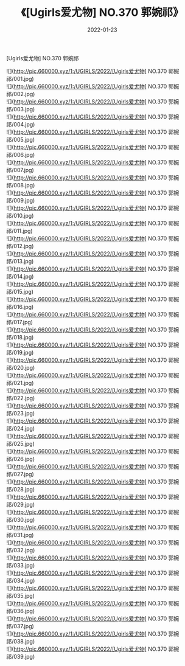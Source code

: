 ﻿---
layout: post
title:  《[Ugirls爱尤物] NO.370 郭婉祁》
date:   2022-01-23
img: http://pic.660000.xyz/1:/UGIRLS/2022/[Ugirls爱尤物] NO.370 郭婉祁/000.jpg
categories: [美女, 清纯, 唯美]
---

[Ugirls爱尤物] NO.370 郭婉祁

 ![](http://pic.660000.xyz/1:/UGIRLS/2022/[Ugirls爱尤物] NO.370 郭婉祁/001.jpg) <br>![](http://pic.660000.xyz/1:/UGIRLS/2022/[Ugirls爱尤物] NO.370 郭婉祁/002.jpg) <br>![](http://pic.660000.xyz/1:/UGIRLS/2022/[Ugirls爱尤物] NO.370 郭婉祁/003.jpg) <br>![](http://pic.660000.xyz/1:/UGIRLS/2022/[Ugirls爱尤物] NO.370 郭婉祁/004.jpg) <br>![](http://pic.660000.xyz/1:/UGIRLS/2022/[Ugirls爱尤物] NO.370 郭婉祁/005.jpg) <br>![](http://pic.660000.xyz/1:/UGIRLS/2022/[Ugirls爱尤物] NO.370 郭婉祁/006.jpg) <br>![](http://pic.660000.xyz/1:/UGIRLS/2022/[Ugirls爱尤物] NO.370 郭婉祁/007.jpg) <br>![](http://pic.660000.xyz/1:/UGIRLS/2022/[Ugirls爱尤物] NO.370 郭婉祁/008.jpg) <br>![](http://pic.660000.xyz/1:/UGIRLS/2022/[Ugirls爱尤物] NO.370 郭婉祁/009.jpg) <br>![](http://pic.660000.xyz/1:/UGIRLS/2022/[Ugirls爱尤物] NO.370 郭婉祁/010.jpg) <br>![](http://pic.660000.xyz/1:/UGIRLS/2022/[Ugirls爱尤物] NO.370 郭婉祁/011.jpg) <br>![](http://pic.660000.xyz/1:/UGIRLS/2022/[Ugirls爱尤物] NO.370 郭婉祁/012.jpg) <br>![](http://pic.660000.xyz/1:/UGIRLS/2022/[Ugirls爱尤物] NO.370 郭婉祁/013.jpg) <br>![](http://pic.660000.xyz/1:/UGIRLS/2022/[Ugirls爱尤物] NO.370 郭婉祁/014.jpg) <br>![](http://pic.660000.xyz/1:/UGIRLS/2022/[Ugirls爱尤物] NO.370 郭婉祁/015.jpg) <br>![](http://pic.660000.xyz/1:/UGIRLS/2022/[Ugirls爱尤物] NO.370 郭婉祁/016.jpg) <br>![](http://pic.660000.xyz/1:/UGIRLS/2022/[Ugirls爱尤物] NO.370 郭婉祁/017.jpg) <br>![](http://pic.660000.xyz/1:/UGIRLS/2022/[Ugirls爱尤物] NO.370 郭婉祁/018.jpg) <br>![](http://pic.660000.xyz/1:/UGIRLS/2022/[Ugirls爱尤物] NO.370 郭婉祁/019.jpg) <br>![](http://pic.660000.xyz/1:/UGIRLS/2022/[Ugirls爱尤物] NO.370 郭婉祁/020.jpg) <br>![](http://pic.660000.xyz/1:/UGIRLS/2022/[Ugirls爱尤物] NO.370 郭婉祁/021.jpg) <br>![](http://pic.660000.xyz/1:/UGIRLS/2022/[Ugirls爱尤物] NO.370 郭婉祁/022.jpg) <br>![](http://pic.660000.xyz/1:/UGIRLS/2022/[Ugirls爱尤物] NO.370 郭婉祁/023.jpg) <br>![](http://pic.660000.xyz/1:/UGIRLS/2022/[Ugirls爱尤物] NO.370 郭婉祁/024.jpg) <br>![](http://pic.660000.xyz/1:/UGIRLS/2022/[Ugirls爱尤物] NO.370 郭婉祁/025.jpg) <br>![](http://pic.660000.xyz/1:/UGIRLS/2022/[Ugirls爱尤物] NO.370 郭婉祁/026.jpg) <br>![](http://pic.660000.xyz/1:/UGIRLS/2022/[Ugirls爱尤物] NO.370 郭婉祁/027.jpg) <br>![](http://pic.660000.xyz/1:/UGIRLS/2022/[Ugirls爱尤物] NO.370 郭婉祁/028.jpg) <br>![](http://pic.660000.xyz/1:/UGIRLS/2022/[Ugirls爱尤物] NO.370 郭婉祁/029.jpg) <br>![](http://pic.660000.xyz/1:/UGIRLS/2022/[Ugirls爱尤物] NO.370 郭婉祁/030.jpg) <br>![](http://pic.660000.xyz/1:/UGIRLS/2022/[Ugirls爱尤物] NO.370 郭婉祁/031.jpg) <br>![](http://pic.660000.xyz/1:/UGIRLS/2022/[Ugirls爱尤物] NO.370 郭婉祁/032.jpg) <br>![](http://pic.660000.xyz/1:/UGIRLS/2022/[Ugirls爱尤物] NO.370 郭婉祁/033.jpg) <br>![](http://pic.660000.xyz/1:/UGIRLS/2022/[Ugirls爱尤物] NO.370 郭婉祁/034.jpg) <br>![](http://pic.660000.xyz/1:/UGIRLS/2022/[Ugirls爱尤物] NO.370 郭婉祁/035.jpg) <br>![](http://pic.660000.xyz/1:/UGIRLS/2022/[Ugirls爱尤物] NO.370 郭婉祁/036.jpg) <br>![](http://pic.660000.xyz/1:/UGIRLS/2022/[Ugirls爱尤物] NO.370 郭婉祁/037.jpg) <br>![](http://pic.660000.xyz/1:/UGIRLS/2022/[Ugirls爱尤物] NO.370 郭婉祁/038.jpg) <br>![](http://pic.660000.xyz/1:/UGIRLS/2022/[Ugirls爱尤物] NO.370 郭婉祁/039.jpg) <br>